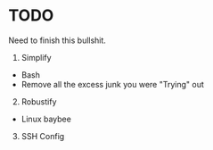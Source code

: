 TODO
===

Need to finish this bullshit.




1. Simplify

  - Bash
  - Remove all the excess junk you were "Trying" out


2. Robustify

  - Linux baybee


3. SSH Config
